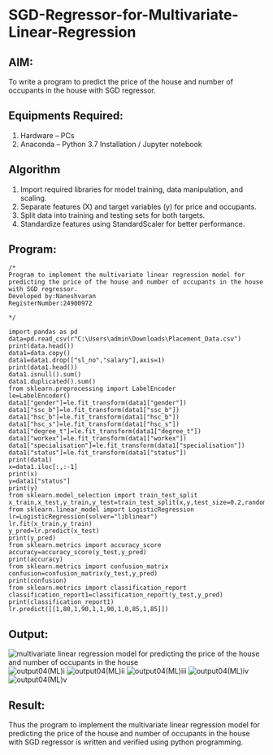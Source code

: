 # SGD-Regressor-for-Multivariate-Linear-Regression

## AIM:
To write a program to predict the price of the house and number of occupants in the house with SGD regressor.

## Equipments Required:
1. Hardware – PCs
2. Anaconda – Python 3.7 Installation / Jupyter notebook

## Algorithm
1. Import required libraries for model training, data manipulation, and scaling.
2. Separate features (X) and target variables (y) for price and occupants.
3. Split data into training and testing sets for both targets.
4. Standardize features using StandardScaler for better performance.

## Program:
```
/*
Program to implement the multivariate linear regression model for predicting the price of the house and number of occupants in the house with SGD regressor.
Developed by:Naneshvaran  
RegisterNumber:24900972
  
*/

import pandas as pd
data=pd.read_csv(r"C:\Users\admin\Downloads\Placement_Data.csv")
print(data.head())
data1=data.copy()
data1=data1.drop(["sl_no","salary"],axis=1)
print(data1.head())
data1.isnull().sum()
data1.duplicated().sum()
from sklearn.preprocessing import LabelEncoder
le=LabelEncoder()
data1["gender"]=le.fit_transform(data1["gender"])
data1["ssc_b"]=le.fit_transform(data1["ssc_b"])
data1["hsc_b"]=le.fit_transform(data1["hsc_b"])
data1["hsc_s"]=le.fit_transform(data1["hsc_s"])
data1["degree_t"]=le.fit_transform(data1["degree_t"])
data1["workex"]=le.fit_transform(data1["workex"])
data1["specialisation"]=le.fit_transform(data1["specialisation"])
data1["status"]=le.fit_transform(data1["status"])
print(data1)
x=data1.iloc[:,:-1]
print(x)
y=data1["status"]
print(y)
from sklearn.model_selection import train_test_split
x_train,x_test,y_train,y_test=train_test_split(x,y,test_size=0.2,random_state=0)
from sklearn.linear_model import LogisticRegression
lr=LogisticRegression(solver="liblinear")
lr.fit(x_train,y_train)
y_pred=lr.predict(x_test)
print(y_pred)
from sklearn.metrics import accuracy_score
accuracy=accuracy_score(y_test,y_pred)
print(accuracy)
from sklearn.metrics import confusion_matrix
confusion=confusion_matrix(y_test,y_pred)
print(confusion) 
from sklearn.metrics import classification_report
classification_report1=classification_report(y_test,y_pred)
print(classification_report1)
lr.predict([[1,80,1,90,1,1,90,1,0,85,1,85]])
```

## Output:
![multivariate linear regression model for predicting the price of the house and number of occupants in the house](sam.png)
![output04(ML)i](https://github.com/user-attachments/assets/072016ad-1b7a-46c3-86f8-8fb88eb3417e)
![output04(ML)ii](https://github.com/user-attachments/assets/223b5003-4811-4dc4-a54c-d57bb1a213b4)
![output04(ML)iii](https://github.com/user-attachments/assets/bbe119f4-366e-4e2b-ac18-c5339fc432f1)
![output04(ML)iv](https://github.com/user-attachments/assets/9bf916d4-964b-4a7d-87b1-a4c8e793ee6c)
![output04(ML)v](https://github.com/user-attachments/assets/d4c15924-7760-4b20-93d1-9683b454efde)






## Result:
Thus the program to implement the multivariate linear regression model for predicting the price of the house and number of occupants in the house with SGD regressor is written and verified using python programming.

